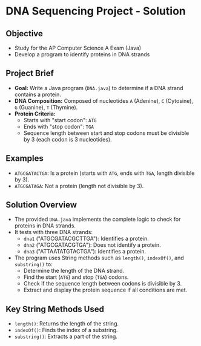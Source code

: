 # DNA Sequencing Project - Solution

## Objective

-   Study for the AP Computer Science A Exam (Java)
-   Develop a program to identify proteins in DNA strands

## Project Brief

-   **Goal:** Write a Java program (`DNA.java`) to determine if a DNA strand contains a protein.
-   **DNA Composition:** Composed of nucleotides `A` (Adenine), `C` (Cytosine), `G` (Guanine), `T` (Thymine).
-   **Protein Criteria:**
    -   Starts with "start codon": `ATG`
    -   Ends with "stop codon": `TGA`
    -   Sequence length between start and stop codons must be divisible by 3 (each codon is 3 nucleotides).

## Examples

-   `ATGCGATACTGA`: Is a protein (starts with `ATG`, ends with `TGA`, length divisible by 3).
-   `ATGCGATAGA`: Not a protein (length not divisible by 3).

## Solution Overview

-   The provided `DNA.java` implements the complete logic to check for proteins in DNA strands.
-   It tests with three DNA strands:
    -   `dna1` ("ATGCGATACGCTTGA"): Identifies a protein.
    -   `dna2` ("ATGCGATACGTGA"): Does not identify a protein.
    -   `dna3` ("ATTAATATGTACTGA"): Identifies a protein.
-   The program uses String methods such as `length()`, `indexOf()`, and `substring()` to:
    -   Determine the length of the DNA strand.
    -   Find the start (`ATG`) and stop (`TGA`) codons.
    -   Check if the sequence length between codons is divisible by 3.
    -   Extract and display the protein sequence if all conditions are met.

## Key String Methods Used

-   `length()`: Returns the length of the string.
-   `indexOf()`: Finds the index of a substring.
-   `substring()`: Extracts a part of the string.
